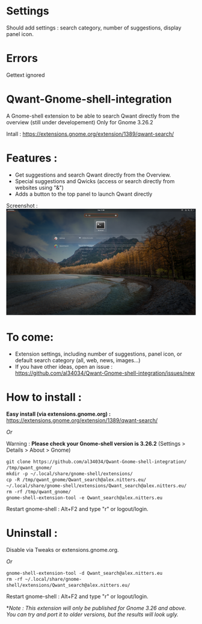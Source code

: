 # Settings
Should add settings : search category, number of suggestions, display panel icon.

# Errors
Gettext ignored

# Qwant-Gnome-shell-integration
A Gnome-shell extension to be able to search Qwant directly from the overview (still under developement)
Only for Gnome 3.26.2

Intall : https://extensions.gnome.org/extension/1389/qwant-search/

# Features :
 - Get suggestions and search Qwant directly from the Overview.
 - Special suggestions and Qwicks (access or search directly from websites using "&")
 - Adds a button to the top panel to launch Qwant directly

Screenshot :
![Screenshot](Qwant_search@alex.nitters.eu/Screen.png)

# To come:
 - Extension settings, including number of suggestions, panel icon, or default search category (all, web, news, images...)
 - If you have other ideas, open an issue : https://github.com/al34034/Qwant-Gnome-shell-integration/issues/new
 
 # How to install :
 **Easy install (via extensions.gnome.org) :** https://extensions.gnome.org/extension/1389/qwant-search/
 
*Or*

 Warning : **Please check your Gnome-shell version is 3.26.2** (Settings > Details > About > Gnome)
 ```
 git clone https://github.com/al34034/Qwant-Gnome-shell-integration/ /tmp/qwant_gnome/
 mkdir -p ~/.local/share/gnome-shell/extensions/
 cp -R /tmp/qwant_gnome/Qwant_search@alex.nitters.eu/ ~/.local/share/gnome-shell/extensions/Qwant_search@alex.nitters.eu/
 rm -rf /tmp/qwant_gnome/
 gnome-shell-extension-tool -e Qwant_search@alex.nitters.eu
 ```
 Restart gnome-shell : Alt+F2 and type "r" or logout/login.
 
 
 # Uninstall :
 Disable via Tweaks or extensions.gnome.org.
 
 *Or*
 
 ```
 gnome-shell-extension-tool -d Qwant_search@alex.nitters.eu
 rm -rf ~/.local/share/gnome-shell/extensions/Qwant_search@alex.nitters.eu/
 ```
 Restart gnome-shell : Alt+F2 and type "r" or logout/login.
 

\**Note : This extension will only be published for Gnome 3.26 and above. You can try and port it to older versions, but the results will look ugly.*
